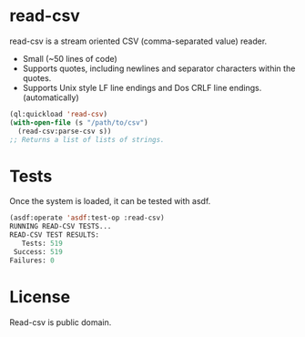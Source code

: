 read-csv
========

read-csv is a stream oriented CSV (comma-separated value) reader.

   * Small (~50 lines of code)
   * Supports quotes, including newlines and separator characters within the quotes.
   * Supports Unix style LF line endings and Dos CRLF line endings. (automatically)

```lisp
(ql:quickload 'read-csv)
(with-open-file (s "/path/to/csv")
  (read-csv:parse-csv s))
;; Returns a list of lists of strings.
```

Tests
============

Once the system is loaded, it can be tested with asdf. 

```lisp
(asdf:operate 'asdf:test-op :read-csv)
RUNNING READ-CSV TESTS...
READ-CSV TEST RESULTS:
   Tests: 519
 Success: 519
Failures: 0
```

License 
==========

Read-csv is public domain.
